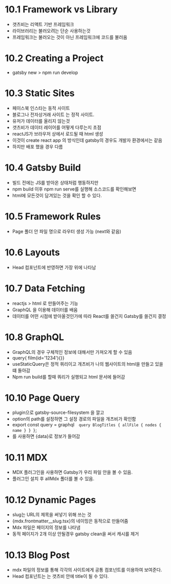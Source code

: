 # 10.1 Framework vs Library

- 갯츠비는 리액트 기반 프레임워크
- 라이브러리는 불러오려는 단순 사용하는것
- 프레임워크는 불러오는 것이 아닌 프레임워크에 코드를 불러옴

# 10.2 Creating a Project

- gatsby new > npm run develop

# 10.3 Static Sites

- 페이스북 인스타는 동적 사이트
- 블로그나 전자상거래 사이트 는 정적 사이트.
- 유저가 데이터를 올리지 않는것
- 갯츠비가 데이터 레이어를 어떻게 다루는지 초점
- reactJS가 브라우저 상에서 로드될 때 html 생성
- 이것이 create react app 의 방식인데 gatsby의 경우도 개발자 환경에서는 같음
- 하지만 배포 했을 경우 다름

# 10.4 Gatsby Build

- 빌드 전에는 JS를 받아온 상태처럼 행동하지만
- npm build 이후 npm run serve를 실행해 소스코드를 확인해보면
- html에 모든것이 담겨있는 것을 확인 할 수 있다.

# 10.5 Framework Rules

- Page 폴더 안 파일 명으로 라우터 생성 가능 (next와 같음)

# 10.6 Layouts

- Head 컴포넌트에 반영하면 가장 위에 나타남

# 10.7 Data Fetching

- reactjs > html 로 만들어주는 기능
- GraphQL 을 이용해 데이터를 배움
- 데이터를 어떤 시점에 받아올것인가에 따라 React를 쓸건지 Gatsby를 쓸건지 결정

# 10.8 GraphQL

- GraphQL의 경우 구체적인 정보에 대해서만 가져오게 할 수 있음
- query{ film(id='1234'){}}
- useStaticQuery은 정적 쿼리이고 개츠비가 나의 웹사이트의 html을 만들고 있을떄 돌아감
- Npm run build를 할때 쿼리가 실행되고 html 문서에 들어감

# 10.10 Page Query

- plugin으로 gatsby-source-filesystem 을 깔고
- option의 path를 설정하면 그 설정 경로의 파일을 개츠비가 확인함
- export const query = graphql`  query BlogTitles {
  allFile {
    nodes {
      name
    }
  }
}`;
- 를 사용하면 {data}로 정보가 들어감

# 10.11 MDX

- MDX 플러그인을 사용하면 Gatsby가 우리 파일 안을 볼 수 있음.
- 플러그인 설치 후 allMdx 폴더를 볼 수 있음.

# 10.12 Dynamic Pages

- slug는 URL의 제목을 써넣기 위해 쓰는 것
- {mdx.frontmatter\_\_slug.tsx}의 네이밍은 동적으로 만들어줌
- Mdx 파일은 페이지의 정보를 나타냄
- 동적 페이지가 2개 이상 안될경우 gatsby clean을 써서 캐시를 제거

# 10.13 Blog Post

- mdx 파일의 정보를 통해 각각의 사이트에게 공통 컴포넌트를 이용하여 보여준다.
- Head 컴포넌트는 는 갯츠비 안에 title이 될 수 있다.
